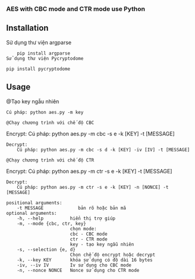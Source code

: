 ### AES with CBC mode and CTR mode use Python

## Installation
Sử dụng thư viện argparse
```
    pip install argparse
Sử dụng thư viện Pycryptodome
```
    pip install pycryptodome

## Usage
@Tạo key ngẫu nhiên 
```
Cú pháp: python aes.py -m key

@Chạy chương trình với chế độ CBC
```
Encrypt:
    Cú pháp: python aes.py -m cbc -s e -k [KEY] -t [MESSAGE]
```
Decrypt:
    Cú pháp: python aes.py -m cbc -s d -k [KEY] -iv [IV] -t [MESSAGE]

@Chạy chương trình với chế độ CTR
```
Encrypt:
    Cú pháp: python aes.py -m ctr -s e -k [KEY] -t [MESSAGE]
```
Decrypt:
    Cú pháp: python aes.py -m ctr -s e -k [KEY] -n [NONCE] -t [MESSAGE]

positional arguments:
    -t MESSAGE             bản rõ hoặc bản mã
optional arguments:
    -h, --help          hiển thị trợ giúp
    -m, --mode {cbc, ctr, key}  
                        chọn mode:
                        cbc - CBC mode
                        ctr - CTR mode
                        key - tạo key ngẫu nhiên
    -s, --selection {e, d}    
                        Chọn chế độ encrypt hoặc decrypt
    -k, --key KEY       khóa sử dụng có độ dài 16 bytes
    -iv, --iv IV        Iv sử dụng cho CBC mode
    -n, --nonce NONCE   Nonce sử dụng cho CTR mode
```